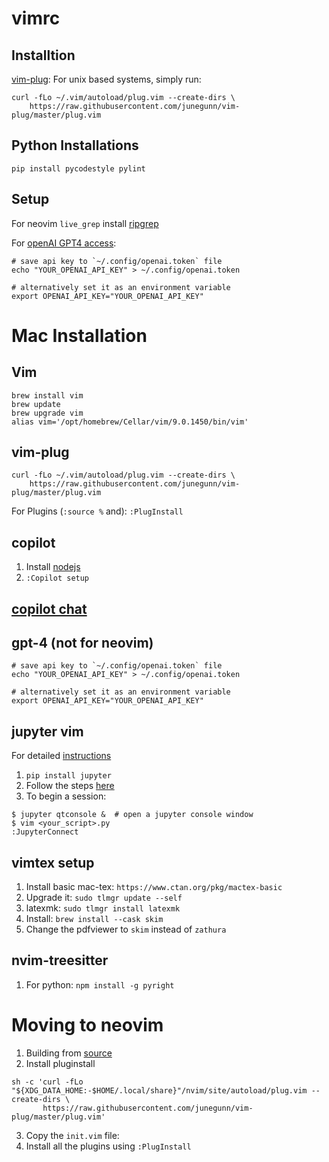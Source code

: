 # vimrc

## Installtion

[vim-plug](https://github.com/junegunn/vim-plug): For unix based systems, simply run:
```
curl -fLo ~/.vim/autoload/plug.vim --create-dirs \
    https://raw.githubusercontent.com/junegunn/vim-plug/master/plug.vim
```

## Python Installations

```
pip install pycodestyle pylint
```

## Setup
For neovim `live_grep` install [ripgrep](https://github.com/BurntSushi/ripgrep)

For [openAI GPT4 access](https://github.com/madox2/vim-ai):
```
# save api key to `~/.config/openai.token` file
echo "YOUR_OPENAI_API_KEY" > ~/.config/openai.token

# alternatively set it as an environment variable
export OPENAI_API_KEY="YOUR_OPENAI_API_KEY"
```

# Mac Installation

## Vim

```
brew install vim
brew update
brew upgrade vim
alias vim='/opt/homebrew/Cellar/vim/9.0.1450/bin/vim'
```

## vim-plug

```
curl -fLo ~/.vim/autoload/plug.vim --create-dirs \
    https://raw.githubusercontent.com/junegunn/vim-plug/master/plug.vim
```

For Plugins (`:source %` and): `:PlugInstall`

## copilot

1. Install [nodejs](https://nodejs.org/en/download)
2. `:Copilot setup`

## [copilot chat](https://github.com/CopilotC-Nvim/CopilotChat.nvim)

## gpt-4 (not for neovim)

```
# save api key to `~/.config/openai.token` file
echo "YOUR_OPENAI_API_KEY" > ~/.config/openai.token

# alternatively set it as an environment variable
export OPENAI_API_KEY="YOUR_OPENAI_API_KEY"
```

## jupyter vim

For detailed [instructions](https://github.com/jupyter-vim/jupyter-vim)
1. `pip install jupyter`
2. Follow the steps [here](https://github.com/jupyter-vim/jupyter-vim?tab=readme-ov-file#jupyter-configuration)
3. To begin a session:
```
$ jupyter qtconsole &  # open a jupyter console window
$ vim <your_script>.py
:JupyterConnect
```

## vimtex setup

1. Install basic mac-tex: `https://www.ctan.org/pkg/mactex-basic`
2. Upgrade it: `sudo tlmgr update --self`
3. latexmk: `sudo tlmgr install latexmk`
4. Install: `brew install --cask skim`
4. Change the pdfviewer to `skim` instead of `zathura`

## nvim-treesitter
1. For python: `npm install -g pyright`




# Moving to neovim
1. Building from [source](https://github.com/neovim/neovim?tab=readme-ov-file#install-from-source)
2. Install pluginstall
```
sh -c 'curl -fLo "${XDG_DATA_HOME:-$HOME/.local/share}"/nvim/site/autoload/plug.vim --create-dirs \
       https://raw.githubusercontent.com/junegunn/vim-plug/master/plug.vim'
```
3. Copy the `init.vim` file:
4. Install all the plugins using `:PlugInstall`
